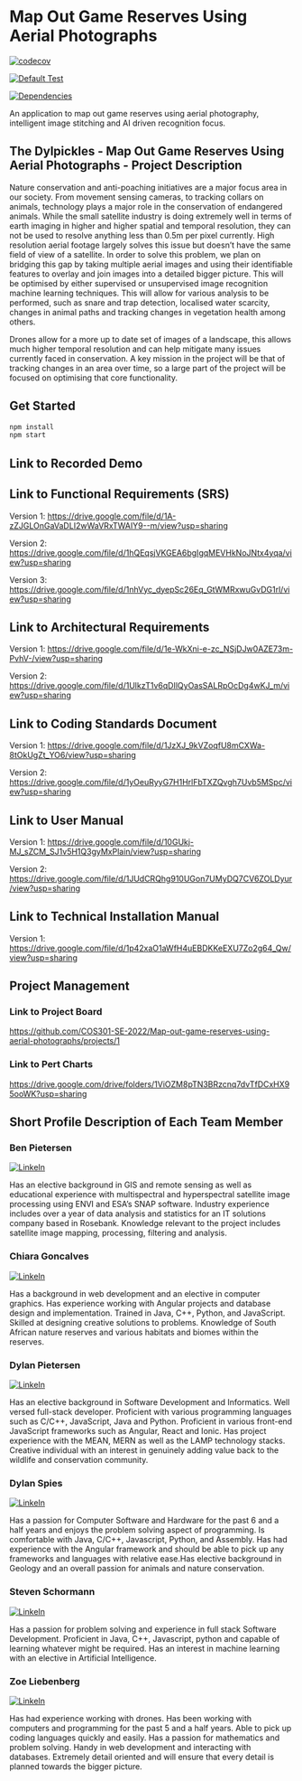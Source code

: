 # Map Out Game Reserves Using Aerial Photographs

[![codecov](https://codecov.io/gh/COS301-SE-2022/Map-out-game-reserves-using-aerial-photographs/branch/develop/graph/badge.svg?token=G5PT5BHCO4)](https://codecov.io/gh/COS301-SE-2022/Map-out-game-reserves-using-aerial-photographs)

[![Default Test](https://github.com/COS301-SE-2022/Map-out-game-reserves-using-aerial-photographs/actions/workflows/nxtest.yml/badge.svg)](https://github.com/COS301-SE-2022/Map-out-game-reserves-using-aerial-photographs/actions/workflows/nxtest.yml)

[![Dependencies](https://img.shields.io/librariesio/github/COS301-SE-2022/Map-out-game-reserves-using-aerial-photographs)](https://libraries.io/github/COS301-SE-2022/Map-out-game-reserves-using-aerial-photographs)
<!-- [![Issues](https://img.shields.io/github/issues/COS301-SE-2022/Map-out-game-reserves-using-aerial-photographs)](https://github.com/COS301-SE-2022/Map-out-game-reserves-using-aerial-photographs/issues) -->

An application to map out game reserves using aerial photography, intelligent image stitching and AI driven recognition focus.

## The Dylpickles - Map Out Game Reserves Using Aerial Photographs - Project Description
Nature conservation and anti-poaching initiatives are a major focus area in our society. From movement sensing cameras, to tracking collars on animals, technology plays a major role in the conservation of endangered animals.
While the small satellite industry is doing extremely well in terms of earth imaging in higher and higher spatial and temporal resolution, they can not be used to resolve anything less than 0.5m per pixel currently. High resolution aerial footage largely solves this issue but doesn’t have the same field of view of a satellite. 
In order to solve this problem, we plan on bridging this gap by taking multiple aerial images and using their identifiable features to overlay and join images into a detailed bigger picture. This will be optimised by either supervised or unsupervised image recognition machine learning techniques. This will allow for various analysis to be performed, such as snare and trap detection, localised water scarcity, changes in animal paths and tracking changes in vegetation health among others.

Drones allow for a more up to date set of images of a landscape, this allows much higher temporal resolution and can help mitigate many issues currently faced in conservation. A key mission in the project will be that of tracking changes in an area over time, so a large part of the project will be focused on optimising that core functionality. 

## Get Started

```sh
npm install 
npm start
```

## Link to Recorded Demo

## Link to Functional Requirements (SRS)
Version 1: https://drive.google.com/file/d/1A-zZJGLOnGaVaDLI2wWaVRxTWAIY9--m/view?usp=sharing

Version 2: https://drive.google.com/file/d/1hQEqsjVKGEA6bgIgqMEVHkNoJNtx4yqa/view?usp=sharing

Version 3: https://drive.google.com/file/d/1nhVyc_dyepSc26Eq_GtWMRxwuGvDG1rl/view?usp=sharing

## Link to Architectural Requirements
Version 1: https://drive.google.com/file/d/1e-WkXni-e-zc_NSjDJw0AZE73m-PvhV-/view?usp=sharing

Version 2: https://drive.google.com/file/d/1UlkzT1v6qDIlQyOasSALRpOcDg4wKJ_m/view?usp=sharing

## Link to Coding Standards Document
Version 1: https://drive.google.com/file/d/1JzXJ_9kVZoqfU8mCXWa-8tOkUgZt_YO6/view?usp=sharing

Version 2: https://drive.google.com/file/d/1yOeuRyyG7H1HrlFbTXZQvgh7Uvb5MSpc/view?usp=sharing

## Link to User Manual
Version 1: https://drive.google.com/file/d/10GUkj-MJ_sZCM_SJ1v5H1Q3gyMxPlain/view?usp=sharing

Version 2: https://drive.google.com/file/d/1JUdCRQhg910UGon7UMyDQ7CV6ZOLDyur/view?usp=sharing

## Link to Technical Installation Manual
Version 1: https://drive.google.com/file/d/1p42xaO1aWfH4uEBDKKeEXU7Zo2g64_Qw/view?usp=sharing

## Project Management
### Link to Project Board
https://github.com/COS301-SE-2022/Map-out-game-reserves-using-aerial-photographs/projects/1 

### Link to Pert Charts
https://drive.google.com/drive/folders/1ViOZM8pTN3BRzcnq7dvTfDCxHX95ooWK?usp=sharing

## Short Profile Description of Each Team Member
### Ben Pietersen

[![LinkeIn](https://img.shields.io/badge/LinkedIn-0077B5?style=for-the-badge&logo=linkedin&logoColor=white)](https://www.linkedin.com/in/ben-pietersen-6a775713b/)

Has an elective background in GIS and remote sensing as well as educational experience with multispectral
and hyperspectral satellite image processing using ENVI and ESA’s SNAP software. Industry experience
includes over a year of data analysis and statistics for an IT solutions company based in Rosebank.
Knowledge relevant to the project includes satellite image mapping, processing, filtering and analysis.
### Chiara Goncalves

[![LinkeIn](https://img.shields.io/badge/LinkedIn-0077B5?style=for-the-badge&logo=linkedin&logoColor=white)](https://www.linkedin.com/in/chiara-goncalves-a1771223a/)

Has a background in web development and an elective in computer graphics. Has experience working with
Angular projects and database design and implementation. Trained in Java, C++, Python, and JavaScript.
Skilled at designing creative solutions to problems. Knowledge of South African nature reserves and
various habitats and biomes within the reserves.
### Dylan Pietersen

[![LinkeIn](https://img.shields.io/badge/LinkedIn-0077B5?style=for-the-badge&logo=linkedin&logoColor=white)](https://www.linkedin.com/in/dylan-pietersen-84462a174/)

Has an elective background in Software Development and Informatics. Well versed full-stack developer.
Proficient with various programming languages such as C/C++, JavaScript, Java and Python. Proficient in
various front-end JavaScript frameworks such as Angular, React and Ionic. Has project experience with the
MEAN, MERN as well as the LAMP technology stacks. Creative individual with an interest in genuinely
adding value back to the wildlife and conservation community.
### Dylan Spies

[![LinkeIn](https://img.shields.io/badge/LinkedIn-0077B5?style=for-the-badge&logo=linkedin&logoColor=white)](https://www.linkedin.com/in/dylan-spies-0a257722b/)

Has a passion for Computer Software and Hardware for the past 6 and a half years and enjoys the problem
solving aspect of programming. Is comfortable with Java, C/C++, Javascript, Python, and Assembly. Has had
experience with the Angular framework and should be able to pick up any frameworks and languages with
relative ease.Has elective background in Geology and an overall passion for animals and nature
conservation.
### Steven Schormann

[![LinkeIn](https://img.shields.io/badge/LinkedIn-0077B5?style=for-the-badge&logo=linkedin&logoColor=white)](https://www.linkedin.com/in/steven-schormann-385208205/)

Has a passion for problem solving and experience in full stack Software Development. Proficient in Java,
C++, Javascript, python and capable of learning whatever might be required. Has an interest in machine
learning with an elective in Artificial Intelligence.
### Zoe Liebenberg

[![LinkeIn](https://img.shields.io/badge/LinkedIn-0077B5?style=for-the-badge&logo=linkedin&logoColor=white)](https://www.linkedin.com/in/zoe-liebenberg-3ba6a623a)

Has had experience working with drones. Has been working with computers and programming for the
past 5 and a half years. Able to pick up coding languages quickly and easily. Has a passion for mathematics
and problem solving. Handy in web development and interacting with databases. Extremely detail oriented
and will ensure that every detail is planned towards the bigger picture.
